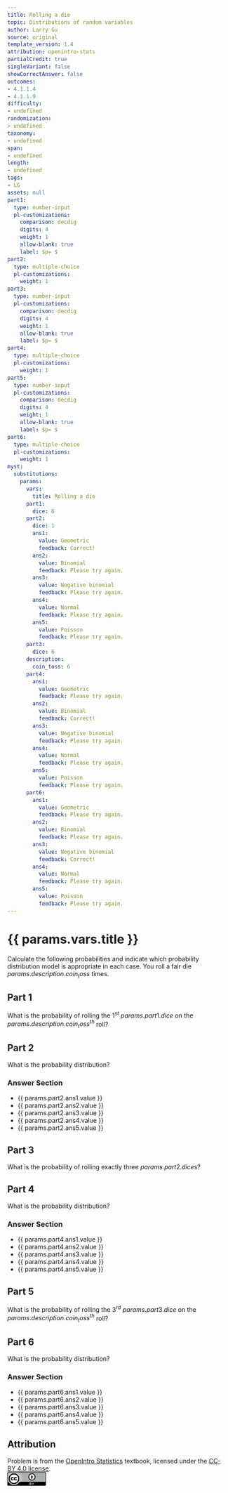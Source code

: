 ```yaml
---
title: Rolling a die
topic: Distributions of random variables
author: Larry Gu
source: original
template_version: 1.4
attribution: openintro-stats
partialCredit: true
singleVariant: false
showCorrectAnswer: false
outcomes:
- 4.1.1.4
- 4.1.1.9
difficulty:
- undefined
randomization:
- undefined
taxonomy:
- undefined
span:
- undefined
length:
- undefined
tags:
- LG
assets: null
part1:
  type: number-input
  pl-customizations:
    comparison: decdig
    digits: 4
    weight: 1
    allow-blank: true
    label: $p= $
part2:
  type: multiple-choice
  pl-customizations:
    weight: 1
part3:
  type: number-input
  pl-customizations:
    comparison: decdig
    digits: 4
    weight: 1
    allow-blank: true
    label: $p= $
part4:
  type: multiple-choice
  pl-customizations:
    weight: 1
part5:
  type: number-input
  pl-customizations:
    comparison: decdig
    digits: 4
    weight: 1
    allow-blank: true
    label: $p= $
part6:
  type: multiple-choice
  pl-customizations:
    weight: 1
myst:
  substitutions:
    params:
      vars:
        title: Rolling a die
      part1:
        dice: 6
      part2:
        dice: 1
        ans1:
          value: Geometric
          feedback: Correct!
        ans2:
          value: Binomial
          feedback: Please try again.
        ans3:
          value: Negative binomial
          feedback: Please try again.
        ans4:
          value: Normal
          feedback: Please try again.
        ans5:
          value: Poisson
          feedback: Please try again.
      part3:
        dice: 6
      description:
        coin_toss: 6
      part4:
        ans1:
          value: Geometric
          feedback: Please try again.
        ans2:
          value: Binomial
          feedback: Correct!
        ans3:
          value: Negative binomial
          feedback: Please try again.
        ans4:
          value: Normal
          feedback: Please try again.
        ans5:
          value: Poisson
          feedback: Please try again.
      part6:
        ans1:
          value: Geometric
          feedback: Please try again.
        ans2:
          value: Binomial
          feedback: Please try again.
        ans3:
          value: Negative binomial
          feedback: Correct!
        ans4:
          value: Normal
          feedback: Please try again.
        ans5:
          value: Poisson
          feedback: Please try again.
---
```

# {{ params.vars.title }}
Calculate the following probabilities and indicate which probability distribution model is appropriate in each case. You roll a fair die ${{ params.description.coin_toss }}$ times.

## Part 1

What is the probability of rolling the $1^{st}$ ${{ params.part1.dice }}$ on the ${{ params.description.coin_toss }}^{th}$ roll?

## Part 2

What is the probability distribution?

### Answer Section

- {{ params.part2.ans1.value }}
- {{ params.part2.ans2.value }}
- {{ params.part2.ans3.value }}
- {{ params.part2.ans4.value }}
- {{ params.part2.ans5.value }}

## Part 3

What is the probability of rolling exactly three ${{ params.part2.dice }}$s?

## Part 4

What is the probability distribution?

### Answer Section

- {{ params.part4.ans1.value }}
- {{ params.part4.ans2.value }}
- {{ params.part4.ans3.value }}
- {{ params.part4.ans4.value }}
- {{ params.part4.ans5.value }}

## Part 5

What is the probability of rolling the $3^{rd}$ ${{ params.part3.dice }}$ on the ${{ params.description.coin_toss }}^{th}$ roll?

## Part 6

What is the probability distribution?

### Answer Section

- {{ params.part6.ans1.value }}
- {{ params.part6.ans2.value }}
- {{ params.part6.ans3.value }}
- {{ params.part6.ans4.value }}
- {{ params.part6.ans5.value }}

## Attribution

Problem is from the [OpenIntro Statistics](https://openintro.org/book/os/) textbook, licensed under the [CC-BY 4.0 license](https://creativecommons.org/licenses/by/4.0/).<br>![Image representing the Creative Commons 4.0 BY license.](https://raw.githubusercontent.com/firasm/bits/master/by.png)